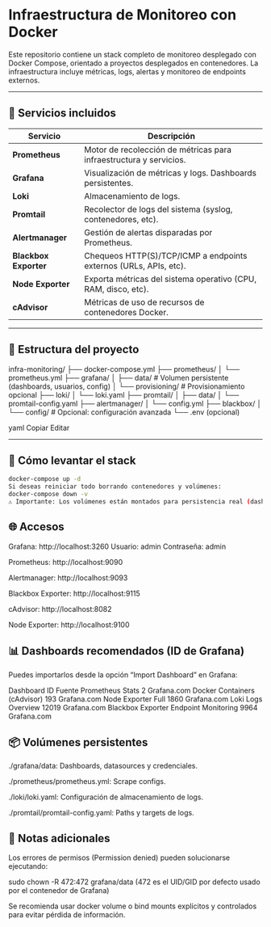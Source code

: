 # Infraestructura de Monitoreo con Docker

Este repositorio contiene un stack completo de monitoreo desplegado con Docker Compose, orientado a proyectos desplegados en contenedores. La infraestructura incluye métricas, logs, alertas y monitoreo de endpoints externos.

---

## 🧱 Servicios incluidos

| Servicio           | Descripción                                                                 |
|--------------------|-----------------------------------------------------------------------------|
| **Prometheus**     | Motor de recolección de métricas para infraestructura y servicios.          |
| **Grafana**        | Visualización de métricas y logs. Dashboards persistentes.                  |
| **Loki**           | Almacenamiento de logs.                                                     |
| **Promtail**       | Recolector de logs del sistema (syslog, contenedores, etc).                 |
| **Alertmanager**   | Gestión de alertas disparadas por Prometheus.                               |
| **Blackbox Exporter** | Chequeos HTTP(S)/TCP/ICMP a endpoints externos (URLs, APIs, etc).       |
| **Node Exporter**  | Exporta métricas del sistema operativo (CPU, RAM, disco, etc).              |
| **cAdvisor**       | Métricas de uso de recursos de contenedores Docker.                         |

---

## 🐳 Estructura del proyecto

infra-monitoring/
├── docker-compose.yml
├── prometheus/
│ └── prometheus.yml
├── grafana/
│ ├── data/ # Volumen persistente (dashboards, usuarios, config)
│ └── provisioning/ # Provisionamiento opcional
├── loki/
│ └── loki.yaml
├── promtail/
│ ├── data/
│ └── promtail-config.yaml
├── alertmanager/
│ └── config.yml
├── blackbox/
│ └── config/ # Opcional: configuración avanzada
└── .env (opcional)

yaml
Copiar
Editar

---

## 🚀 Cómo levantar el stack

```bash
docker-compose up -d
Si deseas reiniciar todo borrando contenedores y volúmenes:
docker-compose down -v
⚠️ Importante: Los volúmenes están montados para persistencia real (dashboards, configuraciones, logs). Evita el uso de volúmenes anónimos si quieres conservar la configuración entre reinicios.
```

## 🌐 Accesos
Grafana: http://localhost:3260
Usuario: admin
Contraseña: admin

Prometheus: http://localhost:9090

Alertmanager: http://localhost:9093

Blackbox Exporter: http://localhost:9115

cAdvisor: http://localhost:8082

Node Exporter: http://localhost:9100

## 📊 Dashboards recomendados (ID de Grafana)
Puedes importarlos desde la opción “Import Dashboard” en Grafana:

Dashboard	ID	Fuente
Prometheus Stats	2	Grafana.com
Docker Containers (cAdvisor)	193	Grafana.com
Node Exporter Full	1860	Grafana.com
Loki Logs Overview	12019	Grafana.com
Blackbox Exporter Endpoint Monitoring	9964	Grafana.com

##  📦 Volúmenes persistentes
./grafana/data: Dashboards, datasources y credenciales.

./prometheus/prometheus.yml: Scrape configs.

./loki/loki.yaml: Configuración de almacenamiento de logs.

./promtail/promtail-config.yaml: Paths y targets de logs.

## 📌 Notas adicionales
Los errores de permisos (Permission denied) pueden solucionarse ejecutando:

sudo chown -R 472:472 grafana/data
(472 es el UID/GID por defecto usado por el contenedor de Grafana)

Se recomienda usar docker volume o bind mounts explícitos y controlados para evitar pérdida de información.

